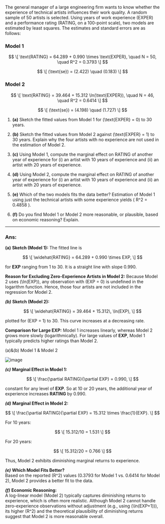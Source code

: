 The general manager of a large engineering firm wants to know whether the experience of technical artists influences their work quality. A random sample of 50 artists is selected. Using years of work experience (EXPER) and a performance rating (RATING, on a 100-point scale), two models are estimated by least squares. The estimates and standard errors are as follows:

### Model 1

$$
\[
\text{RATING} = 64.289 + 0.990 \times \text{EXPER}, \quad N = 50, \quad R^2 = 0.3793
\]
$$

$$
\[
(\text{se}) = (2.422) \quad (0.183)
\]
$$

### Model 2

$$
\[
\text{RATING} = 39.464 + 15.312 \ln(\text{EXPER}), \quad N = 46, \quad R^2 = 0.6414
\]
$$

$$
\[
(\text{se}) = (4.198) \quad (1.727)
\]
$$

1. **(a)** Sketch the fitted values from Model 1 for \(\text{EXPER} = 0\) to 30 years.

2. **(b)** Sketch the fitted values from Model 2 against \(\text{EXPER} = 1\) to 30 years. Explain why the four artists with no experience are not used in the estimation of Model 2.

3. **(c)** Using Model 1, compute the marginal effect on RATING of another year of experience for (i) an artist with 10 years of experience and (ii) an artist with 20 years of experience.

4. **(d)** Using Model 2, compute the marginal effect on RATING of another year of experience for (i) an artist with 10 years of experience and (ii) an artist with 20 years of experience.

5. **(e)** Which of the two models fits the data better? Estimation of Model 1 using just the technical artists with some experience yields \( R^2 = 0.4858 \).

6. **(f)** Do you find Model 1 or Model 2 more reasonable, or plausible, based on economic reasoning? Explain.

---

### Ans:

**(a)**
**Sketch (Model 1):** The fitted line is

$$
\[
\widehat{RATING} = 64.289 + 0.990 \times EXP,
\]
$$

for **EXP** ranging from 1 to 30. It is a straight line with slope 0.990.

**Reason for Excluding Zero-Experience Artists in Model 2:** Because Model 2 uses \(\ln(EXP)\), any observation with \(EXP = 0\) is undefined in the logarithm function. Hence, those four artists are not included in the regression for Model 2.

***(b)***
**Sketch (Model 2):**

$$
\[
\widehat{RATING} = 39.464 + 15.312\, \ln(EXP),
\]
$$

plotted for \(EXP = 1\) to 30. This curve increases at a decreasing rate.

**Comparison for Large EXP:** Model 1 increases linearly, whereas Model 2 grows more slowly (logarithmically). For large values of **EXP**, Model 1 typically predicts higher ratings than Model 2.


(a)&(b) Model 1 & Model 2


![image](https://github.com/user-attachments/assets/b96874c3-b7e3-4b21-9cdd-bbd462d03aa7)


***(c)***
**Marginal Effect in Model 1:**

$$
\[
\frac{\partial RATING}{\partial EXP} = 0.990,
\]
$$

constant for any level of **EXP**. So at 10 or 20 years, the additional year of experience increases **RATING** by 0.990.

***(d)***
**Marginal Effect in Model 2:**

$$
\[
\frac{\partial RATING}{\partial EXP} = 15.312 \times \frac{1}{EXP}.
\]
$$

For 10 years:

$$
\[
15.312/10 = 1.531
\]
$$

For 20 years:

$$
\[
15.312/20 = 0.766
\]
$$

Thus, Model 2 exhibits diminishing marginal returns to experience.

***(e)***
**Which Model Fits Better?**  
Based on the reported \(R^2\) values (0.3793 for Model 1 vs. 0.6414 for Model 2), Model 2 provides a better fit to the data.

***(f)***
**Economic Reasoning:**  
A log-linear model (Model 2) typically captures diminishing returns to experience, which is often more realistic. Although Model 2 cannot handle zero-experience observations without adjustment (e.g., using \(\ln(EXP+1)\)), its higher \(R^2\) and the theoretical plausibility of diminishing returns suggest that Model 2 is more reasonable overall.



